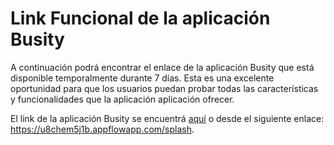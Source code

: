 # Link Funcional de la aplicación Busity

A continuación podrá encontrar el enlace de la aplicación Busity que está disponible temporalmente durante 7 días. Esta es una excelente oportunidad para que los usuarios puedan probar todas las características y funcionalidades que la aplicación aplicación ofrecer.

El link de la aplicación Busity se encuentrá [aquí](https://u8chem5j1b.appflowapp.com/splash) o desde el siguiente enlace: https://u8chem5j1b.appflowapp.com/splash.
